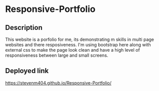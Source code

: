 # Responsive-Portfolio

## Description
This website is a porfolio for me, its demonstrating m skills in multi page websites and there resposiveness. I'm using bootstrap here along with external css to make the page look clean and have a high level of responsiveness between large and small screens.

## Deployed link
https://stevenm404.github.io/Responsive-Portfolio/